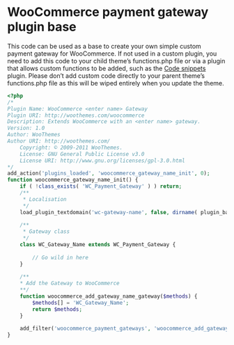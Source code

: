 # WooCommerce payment gateway plugin base

This code can be used as a base to create your own simple custom payment gateway for WooCommerce. If not used in a custom plugin, you need to add this code to your child theme’s functions.php file or via a plugin that allows custom functions to be added, such as the [Code snippets](https://wordpress.org/plugins/code-snippets/) plugin. Please don’t add custom code directly to your parent theme’s functions.php file as this will be wiped entirely when you update the theme.


``` php
<?php
/*
Plugin Name: WooCommerce <enter name> Gateway
Plugin URI: http://woothemes.com/woocommerce
Description: Extends WooCommerce with an <enter name> gateway.
Version: 1.0
Author: WooThemes
Author URI: http://woothemes.com/
	Copyright: © 2009-2011 WooThemes.
	License: GNU General Public License v3.0
	License URI: http://www.gnu.org/licenses/gpl-3.0.html
*/
add_action('plugins_loaded', 'woocommerce_gateway_name_init', 0);
function woocommerce_gateway_name_init() {
	if ( !class_exists( 'WC_Payment_Gateway' ) ) return;
	/**
 	 * Localisation
	 */
	load_plugin_textdomain('wc-gateway-name', false, dirname( plugin_basename( __FILE__ ) ) . '/languages');
    
	/**
 	 * Gateway class
 	 */
	class WC_Gateway_Name extends WC_Payment_Gateway {
	
		// Go wild in here
	}
	
	/**
 	* Add the Gateway to WooCommerce
 	**/
	function woocommerce_add_gateway_name_gateway($methods) {
		$methods[] = 'WC_Gateway_Name';
		return $methods;
	}
	
	add_filter('woocommerce_payment_gateways', 'woocommerce_add_gateway_name_gateway' );
}
```